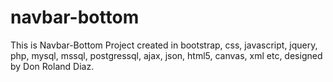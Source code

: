 # navbar-bottom
This is Navbar-Bottom Project created in bootstrap, css, javascript, jquery, php, mysql, mssql, postgressql, ajax, json, html5, canvas, xml etc, designed by Don Roland Diaz.
